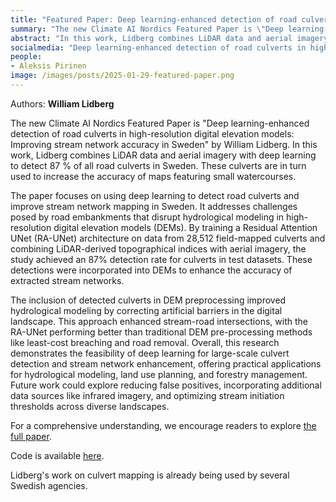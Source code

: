 ```yaml
---
title: "Featured Paper: Deep learning-enhanced detection of road culverts in high-resolution digital elevation models: Improving stream network accuracy in Sweden"
summary: "The new Climate AI Nordics Featured Paper is \"Deep learning-enhanced detection of road culverts in high-resolution digital elevation models: Improving stream network accuracy in Sweden\" by William Lidberg. In this work, Lidberg combines LiDAR data and aerial imagery with deep learning to detect 87 % of all road culverts in Sweden. These culverts are in turn used to increase the accuracy of maps featuring small watercourses."
abstract: "In this work, Lidberg combines LiDAR data and aerial imagery with deep learning to detect 87 % of all road culverts in Sweden. These culverts are in turn used to increase the accuracy of maps featuring small watercourses."
socialmedia: "Deep learning-enhanced detection of road culverts in high-resolution digital elevation models: Improving stream network accuracy in Sweden."
people:
- Aleksis Pirinen
image: /images/posts/2025-01-29-featured-paper.png
---
```

Authors: **William Lidberg**

The new Climate AI Nordics Featured Paper is "Deep learning-enhanced detection of road culverts in high-resolution digital elevation models: Improving stream network accuracy in Sweden" by William Lidberg. In this work, Lidberg combines LiDAR data and aerial imagery with deep learning to detect 87 % of all road culverts in Sweden. These culverts are in turn used to increase the accuracy of maps featuring small watercourses.

The paper focuses on using deep learning to detect road culverts and improve stream network mapping in Sweden. It addresses challenges posed by road embankments that disrupt hydrological modeling in high-resolution digital elevation models (DEMs). By training a Residual Attention UNet (RA-UNet) architecture on data from 28,512 field-mapped culverts and combining LiDAR-derived topographical indices with aerial imagery, the study achieved an 87% detection rate for culverts in test datasets. These detections were incorporated into DEMs to enhance the accuracy of extracted stream networks.

The inclusion of detected culverts in DEM preprocessing improved hydrological modeling by correcting artificial barriers in the digital landscape. This approach enhanced stream-road intersections, with the RA-UNet performing better than traditional DEM pre-processing methods like least-cost breaching and road removal. Overall, this research demonstrates the feasibility of deep learning for large-scale culvert detection and stream network enhancement, offering practical applications for hydrological modeling, land use planning, and forestry management. Future work could explore reducing false positives, incorporating additional data sources like infrared imagery, and optimizing stream initiation thresholds across diverse landscapes.

For a comprehensive understanding, we encourage readers to explore [the full paper](https://www.sciencedirect.com/science/article/pii/S221458182400497X).

Code is available [here](https://github.com/williamlidberg/DeepBreach).

Lidberg's work on culvert mapping is already being used by several Swedish agencies.
